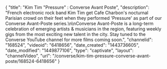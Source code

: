 {
    "title": "Kim Tim \"Pressure\" : Converse Avant Poste",
    "description": "French electronic rock band Kim Tim get Cafe Charbon's nocturnal Parisian crowd on their feet when they performed 'Pressure' as part of our Converse Avant-Poste series.\n\nConverse Avant-Poste is a long-term celebration of emerging artists & musicians in the region, featuring weekly gigs from the most exciting new talent in the city. Stay tuned to the Converse YouTube channel for more films coming soon.",
    "channelid": "168524",
    "videoid": "6418656",
    "date_created": "1443736605",
    "date_modified": "1449877106",
    "type": "captivate",
    "layout": "channelVideo",
    "url": "\/converse\/kim-tim-pressure-converse-avant-poste\/168524-6418656"
}